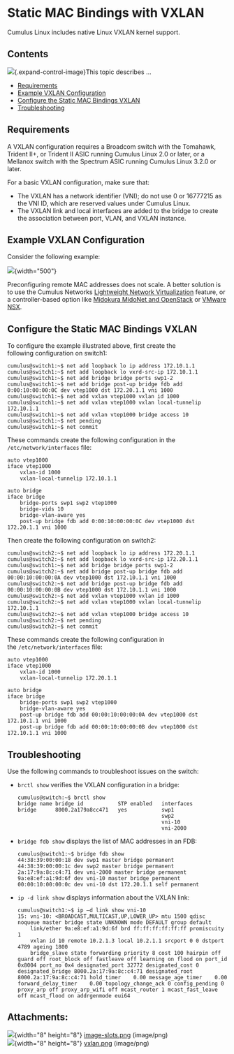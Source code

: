 # Static MAC Bindings with VXLAN

Cumulus Linux includes native Linux VXLAN kernel support.

## Contents

![](images/icons/grey_arrow_down.png){.expand-control-image}This topic
describes ...

-   [Requirements](#StaticMACBindingswithVXLAN-Requirements)
-   [Example VXLAN
    Configuration](#StaticMACBindingswithVXLAN-ExampleVXLANConfiguration)
-   [Configure the Static MAC Bindings
    VXLAN](#StaticMACBindingswithVXLAN-ConfiguretheStaticMACBindingsVXLAN)
-   [Troubleshooting](#StaticMACBindingswithVXLAN-Troubleshooting)

## Requirements

A VXLAN configuration requires a Broadcom switch with the Tomahawk,
Trident II+, or Trident II ASIC running Cumulus Linux 2.0 or later, or a
Mellanox switch with the Spectrum ASIC running Cumulus Linux 3.2.0 or
later.

For a basic VXLAN configuration, make sure that:

-   The VXLAN has a network identifier (VNI); do not use 0 or 16777215
    as the VNI ID, which are reserved values under Cumulus Linux.
-   The VXLAN link and local interfaces are added to the bridge to
    create the association between port, VLAN, and VXLAN instance.

## Example VXLAN Configuration

Consider the following example:

![](attachments/8362790/8362789.png){width="500"}

Preconfiguring remote MAC addresses does not scale. A better solution is
to use the Cumulus Networks [Lightweight Network
Virtualization](https://docs.cumulusnetworks.com/display/CL253a/Lightweight+Network+Virtualization+-+LNV)
feature, or a controller-based option like [Midokura MidoNet and
OpenStack](https://docs.cumulusnetworks.com/display/CL253a/Integrating+Hardware+VTEPs+with+Midokura+MidoNet+and+OpenStack)
or [VMware
NSX](https://docs.cumulusnetworks.com/display/CL253a/Integrating+with+VMware+NSX).

## Configure the Static MAC Bindings VXLAN

To configure the example illustrated above, first create the
following configuration on switch1:

``` text
cumulus@switch1:~$ net add loopback lo ip address 172.10.1.1
cumulus@switch1:~$ net add loopback lo vxrd-src-ip 172.10.1.1
cumulus@switch1:~$ net add bridge bridge ports swp1-2
cumulus@switch1:~$ net add bridge post-up bridge fdb add 0:00:10:00:00:0C dev vtep1000 dst 172.20.1.1 vni 1000
cumulus@switch1:~$ net add vxlan vtep1000 vxlan id 1000 
cumulus@switch1:~$ net add vxlan vtep1000 vxlan local-tunnelip 172.10.1.1
cumulus@switch1:~$ net add vxlan vtep1000 bridge access 10
cumulus@switch1:~$ net pending 
cumulus@switch1:~$ net commit 
```

These commands create the following configuration in the
`/etc/network/interfaces` file:

``` plain
auto vtep1000
iface vtep1000
    vxlan-id 1000
    vxlan-local-tunnelip 172.10.1.1

auto bridge
iface bridge
    bridge-ports swp1 swp2 vtep1000
    bridge-vids 10
    bridge-vlan-aware yes
    post-up bridge fdb add 0:00:10:00:00:0C dev vtep1000 dst 172.20.1.1 vni 1000 
```

Then create the following configuration on switch2:

``` text
cumulus@switch2:~$ net add loopback lo ip address 172.20.1.1
cumulus@switch2:~$ net add loopback lo vxrd-src-ip 172.20.1.1
cumulus@switch1:~$ net add bridge bridge ports swp1-2
cumulus@switch2:~$ net add bridge post-up bridge fdb add 00:00:10:00:00:0A dev vtep1000 dst 172.10.1.1 vni 1000
cumulus@switch2:~$ net add bridge post-up bridge fdb add 00:00:10:00:00:0B dev vtep1000 dst 172.10.1.1 vni 1000
cumulus@switch2:~$ net add vxlan vtep1000 vxlan id 1000 
cumulus@switch2:~$ net add vxlan vtep1000 vxlan local-tunnelip 172.10.1.1
cumulus@switch2:~$ net add vxlan vtep1000 bridge access 10
cumulus@switch2:~$ net pending 
cumulus@switch2:~$ net commit
```

These commands create the following configuration in
the `/etc/network/interfaces` file:

``` plain
auto vtep1000
iface vtep1000
    vxlan-id 1000
    vxlan-local-tunnelip 172.20.1.1

auto bridge
iface bridge
    bridge-ports swp1 swp2 vtep1000
    bridge-vlan-aware yes
    post-up bridge fdb add 00:00:10:00:00:0A dev vtep1000 dst 172.10.1.1 vni 1000
    post-up bridge fdb add 00:00:10:00:00:0B dev vtep1000 dst 172.10.1.1 vni 1000
```

## Troubleshooting

Use the following commands to troubleshoot issues on the switch:

-   `brctl show` verifies the VXLAN configuration in a bridge:

    ``` text
    cumulus@switch:~$ brctl show
    bridge name bridge id           STP enabled   interfaces
    bridge      8000.2a179a8cc471   yes           swp1
                                                  swp2
                                                  vni-10
                                                  vni-2000
    ```

-   `bridge fdb show` displays the list of MAC addresses in an FDB:

    ``` text
    cumulus@switch1:~$ bridge fdb show
    44:38:39:00:00:18 dev swp1 master bridge permanent
    44:38:39:00:00:1c dev swp2 master bridge permanent
    2a:17:9a:8c:c4:71 dev vni-2000 master bridge permanent
    9a:e8:ef:a1:9d:6f dev vni-10 master bridge permanent
    00:00:10:00:00:0c dev vni-10 dst 172.20.1.1 self permanent
    ```

-   `ip -d link show` displays information about the VXLAN link:

    ``` text
    cumulus@switch1:~$ ip –d link show vni-10
    15: vni-10: <BROADCAST,MULTICAST,UP,LOWER_UP> mtu 1500 qdisc noqueue master bridge state UNKNOWN mode DEFAULT group default 
        link/ether 9a:e8:ef:a1:9d:6f brd ff:ff:ff:ff:ff:ff promiscuity 1 
        vxlan id 10 remote 10.2.1.3 local 10.2.1.1 srcport 0 0 dstport 4789 ageing 1800 
        bridge_slave state forwarding priority 8 cost 100 hairpin off guard off root_block off fastleave off learning on flood on port_id 0x8004 port_no 0x4 designated_port 32772 designated_cost 0 designated_bridge 8000.2a:17:9a:8c:c4:71 designated_root 8000.2a:17:9a:8c:c4:71 hold_timer    0.00 message_age_timer    0.00 forward_delay_timer    0.00 topology_change_ack 0 config_pending 0 proxy_arp off proxy_arp_wifi off mcast_router 1 mcast_fast_leave off mcast_flood on addrgenmode eui64 
    ```

## Attachments:

![](images/icons/bullet_blue.gif){width="8" height="8"}
[image-slots.png](attachments/8362790/8362791.png) (image/png)  
![](images/icons/bullet_blue.gif){width="8" height="8"}
[vxlan.png](attachments/8362790/8362789.png) (image/png)  
